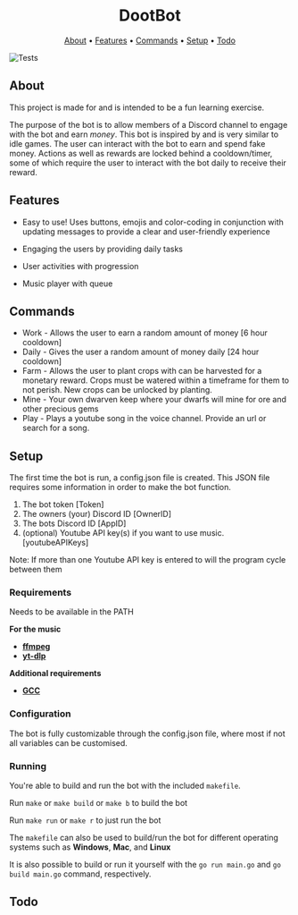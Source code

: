 <h1 align="center">
  DootBot
</h1>

<p align="center">
  <a href="#about">About</a>
  •
  <a href="#features">Features</a>
  •
  <a href="#commands">Commands</a>
  •
  <a href="#setup">Setup</a>
  •
  <a href="#todo">Todo</a>
  
</p>

![Tests](https://github.com/CarlFlo/dootBot/actions/workflows/go.yml/badge.svg)

## About

This project is made for and is intended to be a fun learning exercise.

The purpose of the bot is to allow members of a Discord channel to engage with the bot and earn *money*. This bot is inspired by and is very similar to idle games. The user can interact with the bot to earn and spend fake money. Actions as well as rewards are locked behind a cooldown/timer, some of which require the user to interact with the bot daily to receive their reward.

## Features

- Easy to use! Uses buttons, emojis and color-coding in conjunction with updating messages to provide a clear and user-friendly experience 

- Engaging the users by providing daily tasks 

- User activities with progression

- Music player with queue

## Commands

- Work - Allows the user to earn a random amount of money [6 hour cooldown]
- Daily - Gives the user a random amount of money daily [24 hour cooldown]
- Farm - Allows the user to plant crops with can be harvested for a monetary reward. Crops must be watered within a timeframe for them to not perish. New crops can be unlocked by planting.
- Mine - Your own dwarven keep where your dwarfs will mine for ore and other precious gems
- Play - Plays a youtube song in the voice channel. Provide an url or search for a song.

## Setup

The first time the bot is run, a config.json file is created. This JSON file requires some information in order to make the bot function.

1. The bot token [Token]
2. The owners (your) Discord ID [OwnerID]
3. The bots Discord ID [AppID]
4. (optional) Youtube API key(s) if you want to use music. [youtubeAPIKeys] 


Note: If more than one Youtube API key is entered to will the program cycle between them

### Requirements 

Needs to be available in the PATH

**For the music**
* [**ffmpeg**](https://ffmpeg.org/download.html)
* [**yt-dlp**](https://github.com/yt-dlp/yt-dlp/releases)

**Additional requirements**
* [**GCC**](https://gcc.gnu.org/)

### Configuration

The bot is fully customizable through the config.json file, where most if not all variables can be customised.

### Running

You're able to build and run the bot with the included `makefile`.

Run `make` or `make build` or `make b` to build the bot

Run `make run` or `make r` to just run the bot

The `makefile` can also be used to build/run the bot for different operating systems such as **Windows**, **Mac**, and **Linux**

It is also possible to build or run it yourself with the `go run main.go` and `go build main.go` command, respectively.

## Todo

